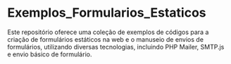 # Exemplos_Formularios_Estaticos
Este repositório oferece uma coleção de exemplos de códigos para a criação de formulários estáticos na web e o manuseio de envios de formulários, utilizando diversas tecnologias, incluindo PHP Mailer, SMTP.js e envio básico de formulário.
